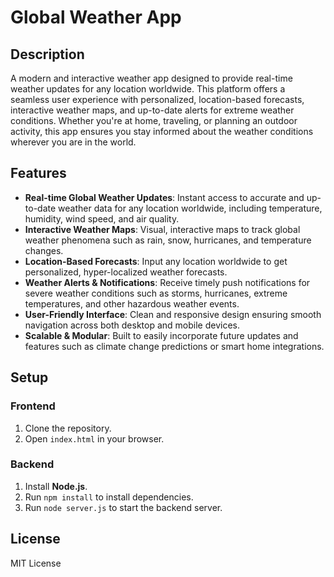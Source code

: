 # **Global Weather App**

## **Description**
A modern and interactive weather app designed to provide real-time weather updates for any location worldwide. This platform offers a seamless user experience with personalized, location-based forecasts, interactive weather maps, and up-to-date alerts for extreme weather conditions. Whether you're at home, traveling, or planning an outdoor activity, this app ensures you stay informed about the weather conditions wherever you are in the world.

## **Features**
- **Real-time Global Weather Updates**: Instant access to accurate and up-to-date weather data for any location worldwide, including temperature, humidity, wind speed, and air quality.
- **Interactive Weather Maps**: Visual, interactive maps to track global weather phenomena such as rain, snow, hurricanes, and temperature changes.
- **Location-Based Forecasts**: Input any location worldwide to get personalized, hyper-localized weather forecasts.
- **Weather Alerts & Notifications**: Receive timely push notifications for severe weather conditions such as storms, hurricanes, extreme temperatures, and other hazardous weather events.
- **User-Friendly Interface**: Clean and responsive design ensuring smooth navigation across both desktop and mobile devices.
- **Scalable & Modular**: Built to easily incorporate future updates and features such as climate change predictions or smart home integrations.

## **Setup**

### **Frontend**
1. Clone the repository.
2. Open `index.html` in your browser.

### **Backend**
1. Install **Node.js**.
2. Run `npm install` to install dependencies.
3. Run `node server.js` to start the backend server.

## **License**
MIT License

